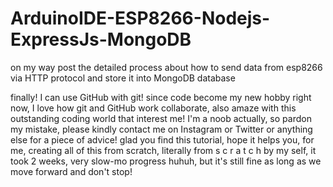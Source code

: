 # ArduinoIDE-ESP8266-Nodejs-ExpressJs-MongoDB

on my way post the detailed process about how to send data from esp8266 via HTTP protocol and store it into MongoDB database


finally! I can use GitHub with git! since code become my new hobby right now, I love how git and GitHub work collaborate, also amaze with this outstanding coding world that interest me! I'm a noob actually, so pardon my mistake, please kindly contact me on Instagram or Twitter or anything else for a piece of advice! glad you find this tutorial, hope it helps you, for me, creating all of this from scratch, literally from s c r a t c h by my self, it took 2 weeks, very slow-mo progress huhuh, but it's still fine as long as we move forward and don't stop! 
